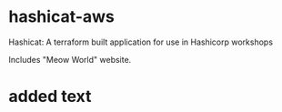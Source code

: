 # hashicat-aws
Hashicat: A terraform built application for use in Hashicorp workshops

Includes "Meow World" website.
# added text
